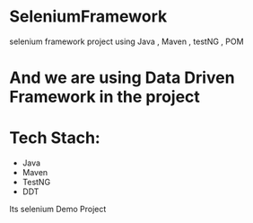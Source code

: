 # SeleniumFramework
selenium framework project using Java , Maven , testNG , POM 

# And we are using Data Driven Framework in the project


# Tech Stach:
- Java
- Maven
- TestNG
- DDT


Its selenium Demo Project 
